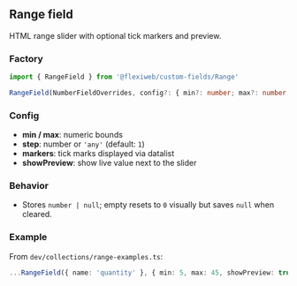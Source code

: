 ## Range field

HTML range slider with optional tick markers and preview.

### Factory

```ts
import { RangeField } from '@flexiweb/custom-fields/Range'

RangeField(NumberFieldOverrides, config?: { min?: number; max?: number; step?: number | 'any'; markers?: { value: number; label?: string }[]; showPreview?: boolean })
```

### Config

- **min / max**: numeric bounds
- **step**: number or `'any'` (default: `1`)
- **markers**: tick marks displayed via datalist
- **showPreview**: show live value next to the slider

### Behavior

- Stores `number | null`; empty resets to `0` visually but saves `null` when cleared.

### Example

From `dev/collections/range-examples.ts`:

```ts
...RangeField({ name: 'quantity' }, { min: 5, max: 45, showPreview: true, markers: [{ value: 5 }, { label: 'Med', value: 30 }] })
```


